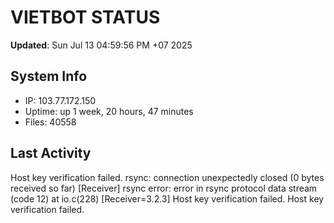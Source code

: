 # VIETBOT STATUS
**Updated**: Sun Jul 13 04:59:56 PM +07 2025

## System Info
- IP: 103.77.172.150
- Uptime: up 1 week, 20 hours, 47 minutes
- Files: 40558

## Last Activity
Host key verification failed.
rsync: connection unexpectedly closed (0 bytes received so far) [Receiver]
rsync error: error in rsync protocol data stream (code 12) at io.c(228) [Receiver=3.2.3]
Host key verification failed.
Host key verification failed.
